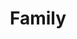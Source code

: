 ---
title: Family
layout: revealjs-exercise
goal: "Talk about your family and people will know better who you are."
why:
  - "Learn relevant vocabulary: family members, professions, etc."
  - "Ready-made sentences will get you started to describe people."
principles:
standardtime: 700

content:
  - center: "Têm _____ pessoas na minha família."
    translation: "There are ____ people in my family."
  - center: "Minha família consiste de mim, meu pai, minha mãe e ___ irmão(s)"
    translation: "My family consists of me, my father, my mother (and ____ sibling(s)."
  - center: "Eu sou o irmão (mais novo / mais velho / do meio )"
    translation: "I am the (youngest / oldest / middle) sibling."
  - center: "Meu pai se chama _____."
    translation: "My father's name is ____."
  - center: "O nome da minha mãe é _____."
    translation: "My mother's name is ____."
  - center: "Meu irmão se chama _____."
    translation: "My brother's name is ____."
  - center: "Meu pai trabalha como _____."
    translation: "My father works as a ____."
  - center: "Minha mãe trabalha como _____."
    translation: "My mother works as a ____."
  - center: "Meu irmão/irmã é um _____."
    translation: "My brother/sister is a ____."
  - center: "Eu sou (solteiro / casado / _____)."
    translation: "I am (single / married / ____)."
  - center: "Minha (parceira / namorado/a / esposa) se chama _____."
    translation: "My (partner / boy/girlfriend / wife/husband)'s name is _____."
---
